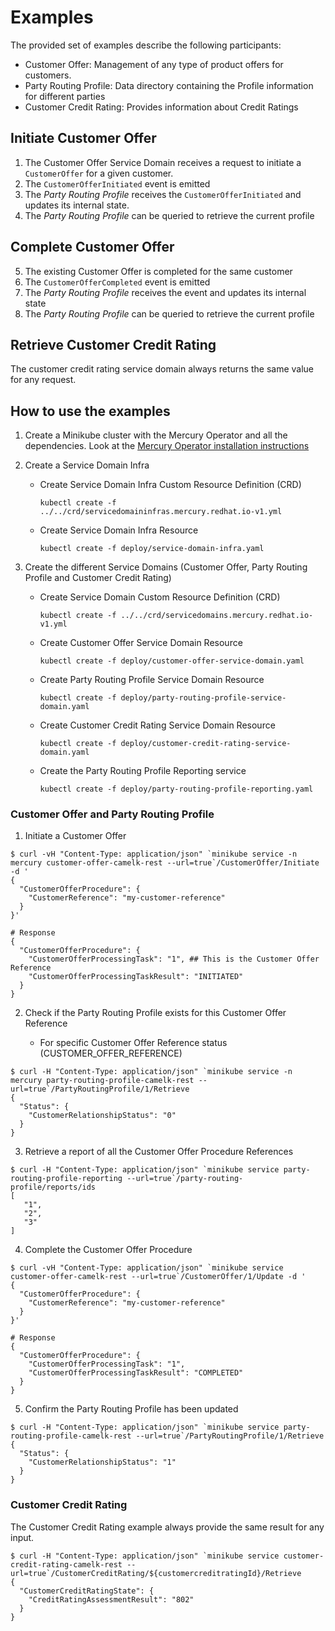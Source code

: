 # Examples

The provided set of examples describe the following participants:

* Customer Offer: Management of any type of product offers for customers.
* Party Routing Profile: Data directory containing the Profile information for different parties
* Customer Credit Rating: Provides information about Credit Ratings

## Initiate Customer Offer

1. The Customer Offer Service Domain receives a request to initiate a `CustomerOffer` for a given customer.
2. The `CustomerOfferInitiated` event is emitted
3. The _Party Routing Profile_ receives the `CustomerOfferInitiated` and updates its internal state.
4. The _Party Routing Profile_ can be queried to retrieve the current profile

## Complete Customer Offer

5. The existing Customer Offer is completed for the same customer
6. The `CustomerOfferCompleted` event is emitted
7. The _Party Routing Profile_ receives the event and updates its internal state
8. The _Party Routing Profile_ can be queried to retrieve the current profile

## Retrieve Customer Credit Rating

The customer credit rating service domain always returns the same value for any request.

## How to use the examples

1. Create a Minikube cluster with the Mercury Operator and all the dependencies. Look at
   the [Mercury Operator installation instructions](../../mercury-operator/README.md)
2. Create a Service Domain Infra

    * Create Service Domain Infra Custom Resource Definition (CRD)

      `kubectl create -f ../../crd/servicedomaininfras.mercury.redhat.io-v1.yml`

    * Create Service Domain Infra Resource

      `kubectl create -f deploy/service-domain-infra.yaml`

3. Create the different Service Domains (Customer Offer, Party Routing Profile and Customer Credit Rating)

    * Create Service Domain Custom Resource Definition (CRD)

      `kubectl create -f ../../crd/servicedomains.mercury.redhat.io-v1.yml`

    * Create Customer Offer Service Domain Resource

      `kubectl create -f deploy/customer-offer-service-domain.yaml`

    * Create Party Routing Profile Service Domain Resource

      `kubectl create -f deploy/party-routing-profile-service-domain.yaml`

    * Create Customer Credit Rating Service Domain Resource

      `kubectl create -f deploy/customer-credit-rating-service-domain.yaml`

    * Create the Party Routing Profile Reporting service

      `kubectl create -f deploy/party-routing-profile-reporting.yaml`


###  Customer Offer and Party Routing Profile

1. Initiate a Customer Offer

```shell
$ curl -vH "Content-Type: application/json" `minikube service -n mercury customer-offer-camelk-rest --url=true`/CustomerOffer/Initiate -d '          
{
  "CustomerOfferProcedure": {
    "CustomerReference": "my-customer-reference"
  }
}'

# Response
{
  "CustomerOfferProcedure": {
    "CustomerOfferProcessingTask": "1", ## This is the Customer Offer Reference
    "CustomerOfferProcessingTaskResult": "INITIATED"
  }
} 
```

2. Check if the Party Routing Profile exists for this Customer Offer Reference

    * For specific Customer Offer Reference status (CUSTOMER_OFFER_REFERENCE)

```shell
$ curl -H "Content-Type: application/json" `minikube service -n mercury party-routing-profile-camelk-rest --url=true`/PartyRoutingProfile/1/Retrieve
{
  "Status": {
    "CustomerRelationshipStatus": "0"
  }
}
```

3. Retrieve a report of all the Customer Offer Procedure References

```shell
$ curl -H "Content-Type: application/json" `minikube service party-routing-profile-reporting --url=true`/party-routing-profile/reports/ids
[
   "1",
   "2",
   "3"
]
```

4. Complete the Customer Offer Procedure

```shell
$ curl -vH "Content-Type: application/json" `minikube service customer-offer-camelk-rest --url=true`/CustomerOffer/1/Update -d '          
{
  "CustomerOfferProcedure": {
    "CustomerReference": "my-customer-reference"
  }
}'

# Response
{
  "CustomerOfferProcedure": {
    "CustomerOfferProcessingTask": "1",
    "CustomerOfferProcessingTaskResult": "COMPLETED"
  }
} 
```

5. Confirm the Party Routing Profile has been updated

```shell
$ curl -H "Content-Type: application/json" `minikube service party-routing-profile-camelk-rest --url=true`/PartyRoutingProfile/1/Retrieve
{
  "Status": {
    "CustomerRelationshipStatus": "1"
  }
}
```

### Customer Credit Rating

The Customer Credit Rating example always provide the same result for any input.

```shell
$ curl -H "Content-Type: application/json" `minikube service customer-credit-rating-camelk-rest --url=true`/CustomerCreditRating/${customercreditratingId}/Retrieve
{
  "CustomerCreditRatingState": {
    "CreditRatingAssessmentResult": "802"
  }
}
```